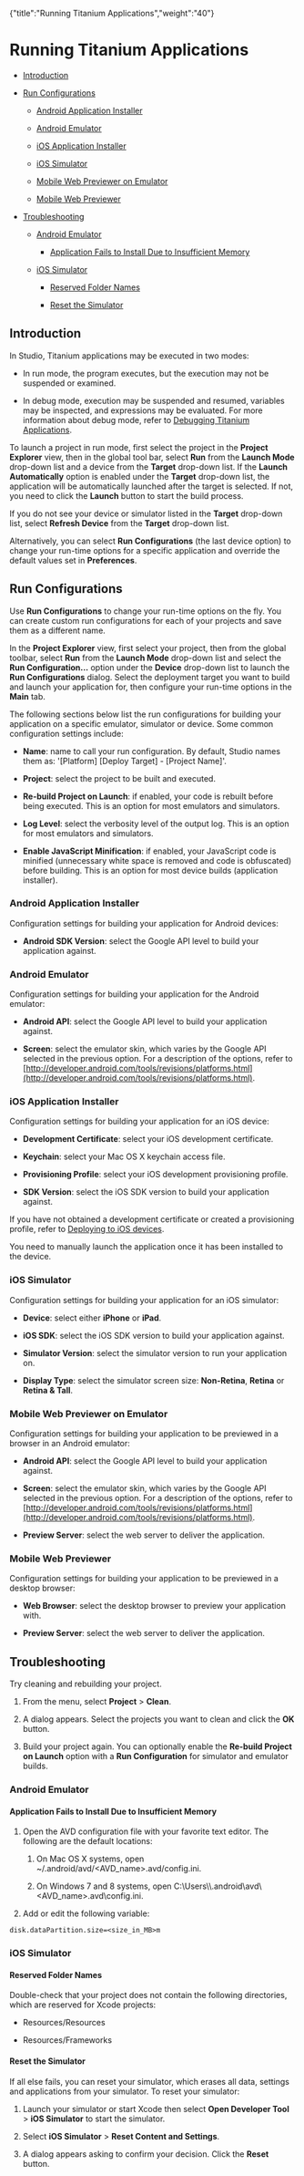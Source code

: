 {"title":"Running Titanium Applications","weight":"40"} 

# Running Titanium Applications

*   [Introduction](#Introduction)
    
*   [Run Configurations](#RunConfigurations)
    
    *   [Android Application Installer](#AndroidApplicationInstaller)
        
    *   [Android Emulator](#AndroidEmulator)
        
    *   [iOS Application Installer](#iOSApplicationInstaller)
        
    *   [iOS Simulator](#iOSSimulator)
        
    *   [Mobile Web Previewer on Emulator](#MobileWebPrevieweronEmulator)
        
    *   [Mobile Web Previewer](#MobileWebPreviewer)
        
*   [Troubleshooting](#Troubleshooting)
    
    *   [Android Emulator](#AndroidEmulator.1)
        
        *   [Application Fails to Install Due to Insufficient Memory](#ApplicationFailstoInstallDuetoInsufficientMemory)
            
    *   [iOS Simulator](#iOSSimulator.1)
        
        *   [Reserved Folder Names](#ReservedFolderNames)
            
        *   [Reset the Simulator](#ResettheSimulator)
            

## Introduction

In Studio, Titanium applications may be executed in two modes:

*   In run mode, the program executes, but the execution may not be suspended or examined.
    
*   In debug mode, execution may be suspended and resumed, variables may be inspected, and expressions may be evaluated. For more information about debug mode, refer to [Debugging Titanium Applications](/docs/appc/Axway_Appcelerator_Studio/Axway_Appcelerator_Studio_Guide/Titanium_Development/Debugging_Titanium_Applications/).
    

To launch a project in run mode, first select the project in the **Project Explorer** view, then in the global tool bar, select **Run** from the **Launch Mode** drop-down list and a device from the **Target** drop-down list. If the **Launch Automatically** option is enabled under the **Target** drop-down list, the application will be automatically launched after the target is selected. If not, you need to click the **Launch** button to start the build process.

If you do not see your device or simulator listed in the **Target** drop-down list, select **Refresh Device** from the **Target** drop-down list.

Alternatively, you can select **Run Configurations** (the last device option) to change your run-time options for a specific application and override the default values set in **Preferences**.

## Run Configurations

Use **Run Configurations** to change your run-time options on the fly. You can create custom run configurations for each of your projects and save them as a different name.

In the **Project Explorer** view, first select your project, then from the global toolbar, select **Run** from the **Launch Mode** drop-down list and select the **Run Configuration...** option under the **Device** drop-down list  to launch the **Run Configurations** dialog. Select the deployment target you want to build and launch your application for, then configure your run-time options in the **Main** tab.

The following sections below list the run configurations for building your application on a specific emulator, simulator or device. Some common configuration settings include:

*   **Name**: name to call your run configuration. By default, Studio names them as: '\[Platform\] \[Deploy Target\] - \[Project Name\]'.
    
*   **Project**: select the project to be built and executed.
    
*   **Re-build Project on Launch**: if enabled, your code is rebuilt before being executed. This is an option for most emulators and simulators.
    
*   **Log Level**: select the verbosity level of the output log. This is an option for most emulators and simulators.
    
*   **Enable JavaScript Minification**: if enabled, your JavaScript code is minified (unnecessary white space is removed and code is obfuscated) before building. This is an option for most device builds (application installer).
    

### Android Application Installer

Configuration settings for building your application for Android devices:

*   **Android SDK Version**: select the Google API level to build your application against.
    

### Android Emulator

Configuration settings for building your application for the Android emulator:

*   **Android API**: select the Google API level to build your application against.
    
*   **Screen**: select the emulator skin, which varies by the Google API selected in the previous option. For a description of the options, refer to [http://developer.android.com/tools/revisions/platforms.html](http://developer.android.com/tools/revisions/platforms.html).
    

### iOS Application Installer

Configuration settings for building your application for an iOS device:

*   **Development Certificate**: select your iOS development certificate.
    
*   **Keychain**: select your Mac OS X keychain access file.
    
*   **Provisioning Profile**: select your iOS development provisioning profile.
    
*   **SDK Version**: select the iOS SDK version to build your application against.
    

If you have not obtained a development certificate or created a provisioning profile, refer to [Deploying to iOS devices](/docs/appc/Titanium_SDK/Titanium_SDK_Guide/Preparing_for_Distribution/Deploying_to_iOS_devices/).

You need to manually launch the application once it has been installed to the device.

### iOS Simulator

Configuration settings for building your application for an iOS simulator:

*   **Device**: select either **iPhone** or **iPad**.
    
*   **iOS SDK**: select the iOS SDK version to build your application against.
    
*   **Simulator Version**: select the simulator version to run your application on.
    
*   **Display Type**: select the simulator screen size: **Non-Retina**, **Retina** or **Retina & Tall**.
    

### Mobile Web Previewer on Emulator

Configuration settings for building your application to be previewed in a browser in an Android emulator:

*   **Android API**: select the Google API level to build your application against.
    
*   **Screen**: select the emulator skin, which varies by the Google API selected in the previous option. For a description of the options, refer to [http://developer.android.com/tools/revisions/platforms.html](http://developer.android.com/tools/revisions/platforms.html).
    
*   **Preview Server**: select the web server to deliver the application.
    

### Mobile Web Previewer

Configuration settings for building your application to be previewed in a desktop browser:

*   **Web Browser**: select the desktop browser to preview your application with.
    
*   **Preview Server**: select the web server to deliver the application.
    

## Troubleshooting

Try cleaning and rebuilding your project.

1.  From the menu, select **Project** > **Clean**.
    
2.  A dialog appears. Select the projects you want to clean and click the **OK** button.
    
3.  Build your project again. You can optionally enable the **Re-build Project on Launch** option with a **Run Configuration** for simulator and emulator builds.
    

### Android Emulator

#### Application Fails to Install Due to Insufficient Memory

1.  Open the AVD configuration file with your favorite text editor. The following are the default locations:
    
    1.  On Mac OS X systems, open ~/.android/avd/<AVD\_name>.avd/config.ini.
        
    2.  On Windows 7 and 8 systems, open C:\\Users\\<user>\\.android\\avd\\<AVD\_name>.avd\\config.ini.
        
2.  Add or edit the following variable:
    

`disk.dataPartition.size=<size_in_MB>m`

### iOS Simulator

#### Reserved Folder Names

Double-check that your project does not contain the following directories, which are reserved for Xcode projects:

*   Resources/Resources
    
*   Resources/Frameworks
    

#### Reset the Simulator

If all else fails, you can reset your simulator, which erases all data, settings and applications from your simulator. To reset your simulator:

1.  Launch your simulator or start Xcode then select **Open Developer Tool** > **iOS Simulator** to start the simulator.
    
2.  Select **iOS Simulator** > **Reset Content and Settings**.
    
3.  A dialog appears asking to confirm your decision. Click the **Reset** button.
